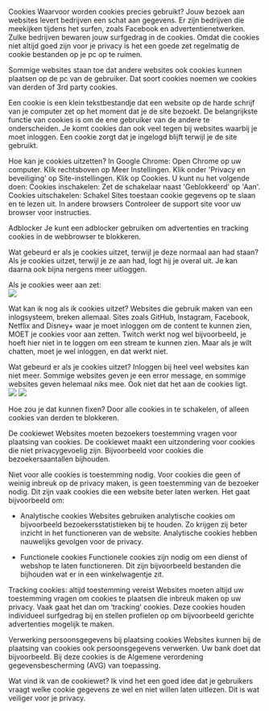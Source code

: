Cookies
Waarvoor worden cookies precies gebruikt?
Jouw bezoek aan websites levert bedrijven een schat aan gegevens. Er zijn bedrijven die meekijken tijdens het surfen, zoals Facebook en advertentienetwerken. Zulke bedrijven bewaren jouw surfgedrag in de cookies. Omdat die cookies niet altijd goed zijn voor je privacy is het een goede zet regelmatig de cookie bestanden op je pc op te ruimen.

Sommige websites staan toe dat andere websites ook cookies kunnen plaatsen op de pc van de gebruiker. Dat soort cookies noemen we cookies van derden of 3rd party cookies.

Een cookie is een klein tekstbestandje dat een website op de harde schrijf van je computer zet op het moment dat je de site bezoekt. De belangrijkste functie van cookies is om de ene gebruiker van de andere te onderscheiden. Je komt cookies dan ook veel tegen bij websites waarbij je moet inloggen. Een cookie zorgt dat je ingelogd blijft terwijl je de site gebruikt.

Hoe kan je cookies uitzetten?
In Google Chrome:
Open Chrome op uw computer.
Klik rechtsboven op Meer  Instellingen.
Klik onder 'Privacy en beveiliging' op Site-instellingen.
Klik op Cookies.
U kunt nu het volgende doen:
Cookies inschakelen: Zet de schakelaar naast 'Geblokkeerd' op 'Aan'.
Cookies uitschakelen: Schakel Sites toestaan cookie gegevens op te slaan en te lezen uit.
In andere browsers
Controleer de support site voor uw browser voor instructies.

Adblocker
Je kunt een adblocker gebruiken om advertenties en tracking cookies in de webbrowser te blokkeren.

Wat gebeurd er als je cookies uitzet, terwijl je deze normaal aan had staan?
Als je cookies uitzet, terwijl je ze aan had, logt hij je overal uit. Je kan daarna ook bijna nergens meer uitloggen.

Als je cookies weer aan zet:<br>
![](https://i.imgur.com/rZQpiHh.png)

Wat kan ik nog als ik cookies uitzet?
Websites die gebruik maken van een inlogsysteem, breken allemaal. Sites zoals GitHub, Instagram, Facebook, Netflix and Disney+ waar je moet inloggen om de content te kunnen zien, MOET je cookies voor aan zetten. Twitch werkt nog wel bijvoorbeeld, je hoeft hier niet in te loggen om een stream te kunnen zien. Maar als je wilt chatten, moet je wel inloggen, en dat werkt niet.

Wat gebeurd er als je cookies uitzet?
Inloggen bij heel veel websites kan niet meer. Sommige websites geven je een error message, en sommige websites geven helemaal niks mee. Ook niet dat het aan de cookies ligt.<br>
![](https://i.imgur.com/0zyZXF4.png)
![](https://i.imgur.com/4x1FL6W.png)

Hoe zou je dat kunnen fixen?
Door alle cookies in te schakelen, of alleen cookies van derden te blokkeren.


De cookiewet
Websites moeten bezoekers toestemming vragen voor plaatsing van cookies. De cookiewet maakt een uitzondering voor cookies die niet privacygevoelig zijn. Bijvoorbeeld voor cookies die bezoekersaantallen bijhouden.

Niet voor alle cookies is toestemming nodig. Voor cookies die geen of weinig inbreuk op de privacy maken, is geen toestemming van de bezoeker nodig. Dit zijn vaak cookies die een website beter laten werken. Het gaat bijvoorbeeld om:

- Analytische cookies
Websites gebruiken analytische cookies om bijvoorbeeld bezoekersstatistieken bij te houden. Zo krijgen zij beter inzicht in het functioneren van de website. Analytische cookies hebben nauwelijks gevolgen voor de privacy.

- Functionele cookies
Functionele cookies zijn nodig om een dienst of webshop te laten functioneren. Dit zijn bijvoorbeeld bestanden die bijhouden wat er in een winkelwagentje zit.

Tracking cookies: altijd toestemming vereist
Websites moeten altijd uw toestemming vragen om cookies te plaatsen die inbreuk maken op uw privacy. Vaak gaat het dan om ‘tracking’ cookies. Deze cookies houden individueel surfgedrag bij en stellen profielen op om bijvoorbeeld gerichte advertenties mogelijk te maken.

Verwerking persoonsgegevens bij plaatsing cookies
Websites kunnen bij de plaatsing van cookies ook persoonsgegevens verwerken. Uw bank doet dat bijvoorbeeld. Bij deze cookies is de Algemene verordening gegevensbescherming (AVG) van toepassing.

Wat vind ik van de cookiewet?
Ik vind het een goed idee dat je gebruikers vraagt welke cookie gegevens ze wel en niet willen laten uitlezen. Dit is wat veiliger voor je privacy.
